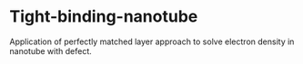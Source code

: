 # Tight-binding-nanotube
Application of perfectly matched layer approach to solve electron density in nanotube with defect.
